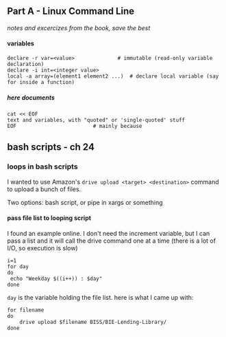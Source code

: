 ## Part A - Linux Command Line
*notes and excercizes from the book, save the best*

#### variables
	declare -r var=<value>				# immutable (read-only variable declaration)
	declare -i int=<integer value>
	local -a array=(element1 element2 ...)	# declare local variable (say for inside a function)

##### here documents
	cat << EOF
	text and variables, with "quoted" or 'single-quoted' stuff
	EOF							# mainly because 

## bash scripts - ch 24
### loops in bash scripts
I wanted to use Amazon's `drive upload <target> <destination>` command to upload a bunch of files.

Two options: bash script, or pipe in xargs or something

#### pass file list to looping script
I found an example online. I don't need the increment variable, but I can pass a list and it will call the drive command one at a time (there is a lot of I/O, so execution is slow)

	i=1
	for day
	do
	 echo "Weekday $((i++)) : $day"
	done

`day` is the variable holding the file list. here is what I came up with:

	for filename
	do
		drive upload $filename BISS/BIE-Lending-Library/
	done

